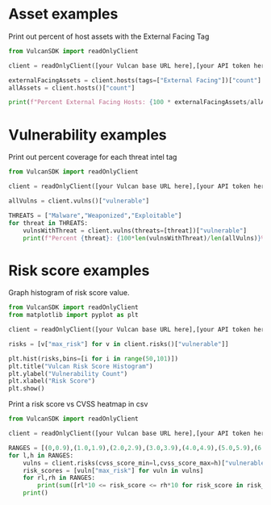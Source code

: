 # Asset examples
Print out percent of host assets with the External Facing Tag

```python
from VulcanSDK import readOnlyClient

client = readOnlyClient([your Vulcan base URL here],[your API token here])

externalFacingAssets = client.hosts(tags=["External Facing"])["count"]
allAssets = client.hosts()["count"]

print(f"Percent External Facing Hosts: {100 * externalFacingAssets/allAssets}%")   
```

# Vulnerability examples

Print out percent coverage for each threat intel tag
```python
from VulcanSDK import readOnlyClient

client = readOnlyClient([your Vulcan base URL here],[your API token here])

allVulns = client.vulns()["vulnerable"]

THREATS = ["Malware","Weaponized","Exploitable"]
for threat in THREATS:
    vulnsWithThreat = client.vulns(threats=[threat])["vulnerable"]
    print(f"Percent {threat}: {100*len(vulnsWithThreat)/len(allVulns)}%")
```

# Risk score examples 

Graph histogram of risk score value.
```python
from VulcanSDK import readOnlyClient
from matplotlib import pyplot as plt

client = readOnlyClient([your Vulcan base URL here],[your API token here])

risks = [v["max_risk"] for v in client.risks()["vulnerable"]]

plt.hist(risks,bins=[i for i in range(50,101)])
plt.title("Vulcan Risk Score Histogram")
plt.ylabel("Vulnerability Count")
plt.xlabel("Risk Score")
plt.show() 
```

Print a risk score vs CVSS heatmap in csv 

```python
from VulcanSDK import readOnlyClient

client = readOnlyClient([your Vulcan base URL here],[your API token here])

RANGES = [(0,0.9),(1.0,1.9),(2.0,2.9),(3.0,3.9),(4.0,4.9),(5.0,5.9),(6.0,6.9),(7.0,7.9),(8.0,8.9),(9.0,10.0)]
for l,h in RANGES:
    vulns = client.risks(cvss_score_min=l,cvss_score_max=h)["vulnerable"]
    risk_scores = [vuln["max_risk"] for vuln in vulns]
    for rl,rh in RANGES:
        print(sum([rl*10 <= risk_score <= rh*10 for risk_score in risk_scores]),end=",")
    print()
```